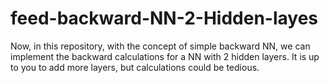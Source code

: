 # feed-backward-NN-2-Hidden-layes
Now, in this repository, with the concept of simple backward NN, we can implement the backward calculations for a NN with 2 hidden layers. It is up to you to add more layers, but calculations could be tedious. 
